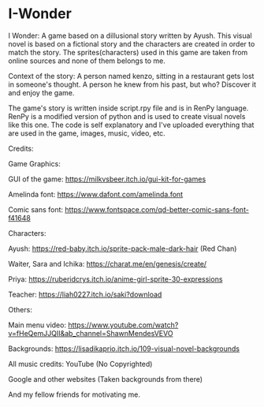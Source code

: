 # I-Wonder
I Wonder:
A game based on a dillusional story written by Ayush. This visual novel is based on a fictional story and the characters are created in order to match the story. The sprites(characters) used in this game are taken from online sources and none of them belongs to me.

Context of the story: A person named kenzo, sitting in a restaurant gets lost in someone's thought. A person he knew from his past, but who? Discover it and enjoy the game.

The game's story is written inside script.rpy file and is in RenPy language. RenPy is a modified version of python and is used to create visual novels like this one. The code is self explanatory and I've uploaded everything that are used in the game, images, music, video, etc.

Credits:

Game Graphics:

  GUI of the game: https://milkvsbeer.itch.io/gui-kit-for-games

  Amelinda font: https://www.dafont.com/amelinda.font

  Comic sans font: https://www.fontspace.com/qd-better-comic-sans-font-f41648


Characters:
 
 Ayush: https://red-baby.itch.io/sprite-pack-male-dark-hair (Red Chan)

  Waiter, Sara and Ichika: https://charat.me/en/genesis/create/

  Priya: https://ruberidcrys.itch.io/anime-girl-sprite-30-expressions

  Teacher: https://liah0227.itch.io/saki?download


Others:
 
 Main menu video: https://www.youtube.com/watch?v=fHeQemJJQII&ab_channel=ShawnMendesVEVO

  Backgrounds: https://lisadikaprio.itch.io/109-visual-novel-backgrounds

  All music credits: YouTube (No Copyrighted)

  Google and other websites (Taken backgrounds from there)

  And my fellow friends for motivating me.
